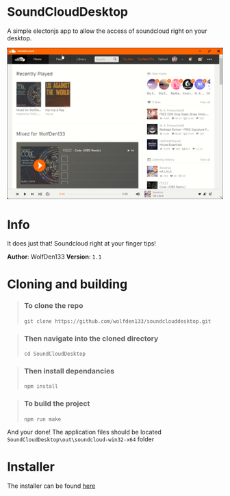 # SoundCloudDesktop
A simple electonjs app to allow the access of soundcloud right on your desktop.

![](github/soundcloud_n1Fp2CK5am.png)

# Info

It does just that! Soundcloud right at your finger tips!

**Author**: WolfDen133
**Version**: `1.1`

# Cloning and building

> ### To clone the repo 
> ``` git clone https://github.com/wolfden133/soundclouddesktop.git ```

> ### Then navigate into the cloned directory
> `cd SoundCloudDesktop`


> ### Then install dependancies
> `npm install`


> ### To build the project
> `npm run make`

And your done! 
The application files should be located `SoundCloudDesktop\out\soundcloud-win32-x64` folder

# Installer 

The installer can be found [here]()
